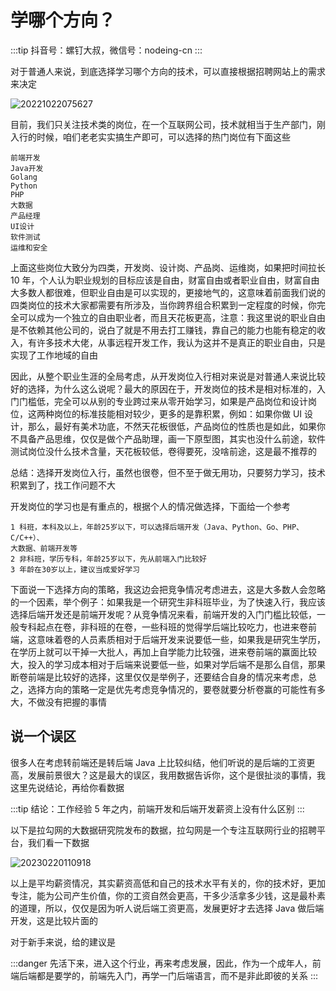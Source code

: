 # 学哪个方向？

:::tip
抖音号：螺钉大叔，微信号：nodeing-cn
:::

对于普通人来说，到底选择学习哪个方向的技术，可以直接根据招聘网站上的需求来决定

![20221022075627](https://nodeing-com-1252923609.cos.ap-chengdu.myqcloud.com//document20221022075627.png)

目前，我们只关注技术类的岗位，在一个互联网公司，技术就相当于生产部门，刚入行的时候，咱们老老实实搞生产即可，可以选择的热门岗位有下面这些

```
前端开发
Java开发
Golang
Python
PHP
大数据
产品经理
UI设计
软件测试
运维和安全
```

上面这些岗位大致分为四类，开发岗、设计岗、产品岗、运维岗，如果把时间拉长 10 年，个人认为职业规划的目标应该是自由，财富自由或者职业自由，财富自由大多数人都很难，但职业自由是可以实现的，更接地气的，这意味着前面我们说的四类岗位的技术大家都需要有所涉及，当你跨界组合积累到一定程度的时候，你完全可以成为一个独立的自由职业者，而且天花板更高，注意：我这里说的职业自由是不依赖其他公司的，说白了就是不用去打工赚钱，靠自己的能力也能有稳定的收入，有许多技术大佬，从事远程开发工作，我认为这并不是真正的职业自由，只是实现了工作地域的自由

因此，从整个职业生涯的全局考虑，从开发岗位入行相对来说是对普通人来说比较好的选择，为什么这么说呢？最大的原因在于，开发岗位的技术是相对标准的，入门门槛低，完全可以从别的专业跨过来从零开始学习，如果是产品岗位和设计岗位，这两种岗位的标准技能相对较少，更多的是靠积累，例如：如果你做 UI 设计，那么，最好有美术功底，不然天花板很低，产品岗位的性质也是如此，如果你不具备产品思维，仅仅是做个产品助理，画一下原型图，其实也没什么前途，软件测试岗位没什么技术含量，天花板较低，卷得要死，没啥前途，这是最不推荐的

总结：选择开发岗位入行，虽然也很卷，但不至于做无用功，只要努力学习，技术积累到了，找工作问题不大

开发岗位的学习也是有重点的，根据个人的情况做选择，下面给一个参考

```
1 科班，本科及以上，年龄25岁以下，可以选择后端开发（Java、Python、Go、PHP、C/C++）、
大数据、前端开发等
2 非科班，学历专科，年龄25岁以下，先从前端入门比较好
3 年龄在30岁以上，建议当成爱好学习
```

下面说一下选择方向的策略，我这边会把竞争情况考虑进去，这是大多数人会忽略的一个因素，举个例子：如果我是一个研究生非科班毕业，为了快速入行，我应该选择后端开发还是前端开发呢？从竞争情况来看，前端开发的入门门槛比较低，一般专科起点在卷，非科班的在卷，一些科班的觉得学后端比较吃力，也进来卷前端，这意味着卷的人员素质相对于后端开发来说要低一些，如果我是研究生学历，在学历上就可以干掉一大批人，再加上自学能力比较强，进来卷前端的赢面比较大，投入的学习成本相对于后端来说要低一些，如果对学后端不是那么自信，那果断卷前端是比较好的选择，这里仅仅是举例子，还要结合自身的情况来考虑，总之，选择方向的策略一定是优先考虑竞争情况的，要卷就要分析卷赢的可能性有多大，不做没有把握的事情

## 说一个误区

很多人在考虑转前端还是转后端 Java 上比较纠结，他们听说的是后端的工资更高，发展前景很大？这是最大的误区，我用数据告诉你，这个是很扯淡的事情，我这里先说结论，再给你看数据

:::tip
结论：工作经验 5 年之内，前端开发和后端开发薪资上没有什么区别
:::

以下是拉勾网的大数据研究院发布的数据，拉勾网是一个专注互联网行业的招聘平台，我们看一下数据

![20230220110918](https://nodeing-com-1252923609.cos.ap-chengdu.myqcloud.com//document20230220110918.png)

以上是平均薪资情况，其实薪资高低和自己的技术水平有关的，你的技术好，更加专注，能为公司产生价值，你的工资自然会更高，干多少活拿多少钱，这是最朴素的道理，所以，仅仅是因为听人说后端工资更高，发展更好才去选择 Java 做后端开发，这是比较片面的

对于新手来说，给的建议是

:::danger
先活下来，进入这个行业，再来考虑发展，因此，作为一个成年人，前端后端都是要学的，前端先入门，再学一门后端语言，而不是非此即彼的关系
:::
